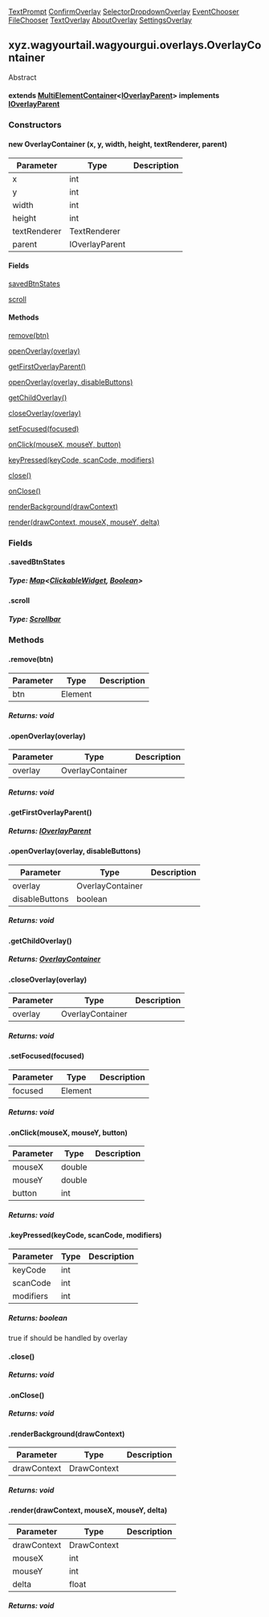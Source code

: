 
[TextPrompt](1.9.2/xyz/wagyourtail/wagyourgui/overlays/TextPrompt.html) [ConfirmOverlay](1.9.2/xyz/wagyourtail/wagyourgui/overlays/ConfirmOverlay.html) [SelectorDropdownOverlay](1.9.2/xyz/wagyourtail/wagyourgui/overlays/SelectorDropdownOverlay.html) [EventChooser](1.9.2/xyz/wagyourtail/jsmacros/client/gui/overlays/EventChooser.html) [FileChooser](1.9.2/xyz/wagyourtail/jsmacros/client/gui/overlays/FileChooser.html) [TextOverlay](1.9.2/xyz/wagyourtail/jsmacros/client/gui/overlays/TextOverlay.html) [AboutOverlay](1.9.2/xyz/wagyourtail/jsmacros/client/gui/overlays/AboutOverlay.html) [SettingsOverlay](1.9.2/xyz/wagyourtail/jsmacros/client/gui/settings/SettingsOverlay.html)

xyz.wagyourtail.wagyourgui.overlays.OverlayContainer
----------------------------------------------------

Abstract
#### extends [MultiElementContainer](1.9.2/xyz/wagyourtail/wagyourgui/containers/MultiElementContainer.html)<[IOverlayParent](1.9.2/xyz/wagyourtail/wagyourgui/overlays/IOverlayParent.html)> implements [IOverlayParent](1.9.2/xyz/wagyourtail/wagyourgui/overlays/IOverlayParent.html)

### Constructors

#### new OverlayContainer (x, y, width, height, textRenderer, parent)

| Parameter | Type | Description |
|---|---|---|
| x | int |  |
| y | int |  |
| width | int |  |
| height | int |  |
| textRenderer | TextRenderer |  |
| parent | IOverlayParent |  |



#### Fields

[savedBtnStates](#savedBtnStates)


[scroll](#scroll)



#### Methods

[remove(btn)](#remove-Element-)


[openOverlay(overlay)](#openOverlay-OverlayContainer-)


[getFirstOverlayParent()](#getFirstOverlayParent-)


[openOverlay(overlay, disableButtons)](#openOverlay-OverlayContainer-boolean-)


[getChildOverlay()](#getChildOverlay-)


[closeOverlay(overlay)](#closeOverlay-OverlayContainer-)


[setFocused(focused)](#setFocused-Element-)


[onClick(mouseX, mouseY, button)](#onClick-double-double-int-)


[keyPressed(keyCode, scanCode, modifiers)](#keyPressed-int-int-int-)


[close()](#close-)


[onClose()](#onClose-)


[renderBackground(drawContext)](#renderBackground-DrawContext-)


[render(drawContext, mouseX, mouseY, delta)](#render-DrawContext-int-int-float-)



### Fields

#### .savedBtnStates


##### Type: [Map](https://docs.oracle.com/javase/8/docs/api/index.html?java/util/Map.html)<[ClickableWidget](https://wagyourtail.xyz/Projects/MinecraftMappingViewer/App?mapping=INTERMEDIARY,YARN&version=1.20.5&search=net/minecraft/client/gui/widget/ClickableWidget), [Boolean](https://docs.oracle.com/javase/8/docs/api/index.html?java/lang/Boolean.html)>



#### .scroll


##### Type: [Scrollbar](1.9.2/xyz/wagyourtail/wagyourgui/elements/Scrollbar.html)



### Methods

#### .remove(btn)

| Parameter | Type | Description |
|---|---|---|
| btn | Element |  |

##### Returns: void



#### .openOverlay(overlay)

| Parameter | Type | Description |
|---|---|---|
| overlay | OverlayContainer |  |

##### Returns: void



#### .getFirstOverlayParent()


##### Returns: [IOverlayParent](1.9.2/xyz/wagyourtail/wagyourgui/overlays/IOverlayParent.html)



#### .openOverlay(overlay, disableButtons)

| Parameter | Type | Description |
|---|---|---|
| overlay | OverlayContainer |  |
| disableButtons | boolean |  |

##### Returns: void



#### .getChildOverlay()


##### Returns: [OverlayContainer](#)



#### .closeOverlay(overlay)

| Parameter | Type | Description |
|---|---|---|
| overlay | OverlayContainer |  |

##### Returns: void



#### .setFocused(focused)

| Parameter | Type | Description |
|---|---|---|
| focused | Element |  |

##### Returns: void



#### .onClick(mouseX, mouseY, button)

| Parameter | Type | Description |
|---|---|---|
| mouseX | double |  |
| mouseY | double |  |
| button | int |  |

##### Returns: void



#### .keyPressed(keyCode, scanCode, modifiers)

| Parameter | Type | Description |
|---|---|---|
| keyCode | int |  |
| scanCode | int |  |
| modifiers | int |  |

##### Returns: boolean

true if should be handled by overlay



#### .close()


##### Returns: void



#### .onClose()


##### Returns: void



#### .renderBackground(drawContext)

| Parameter | Type | Description |
|---|---|---|
| drawContext | DrawContext |  |

##### Returns: void



#### .render(drawContext, mouseX, mouseY, delta)

| Parameter | Type | Description |
|---|---|---|
| drawContext | DrawContext |  |
| mouseX | int |  |
| mouseY | int |  |
| delta | float |  |

##### Returns: void




